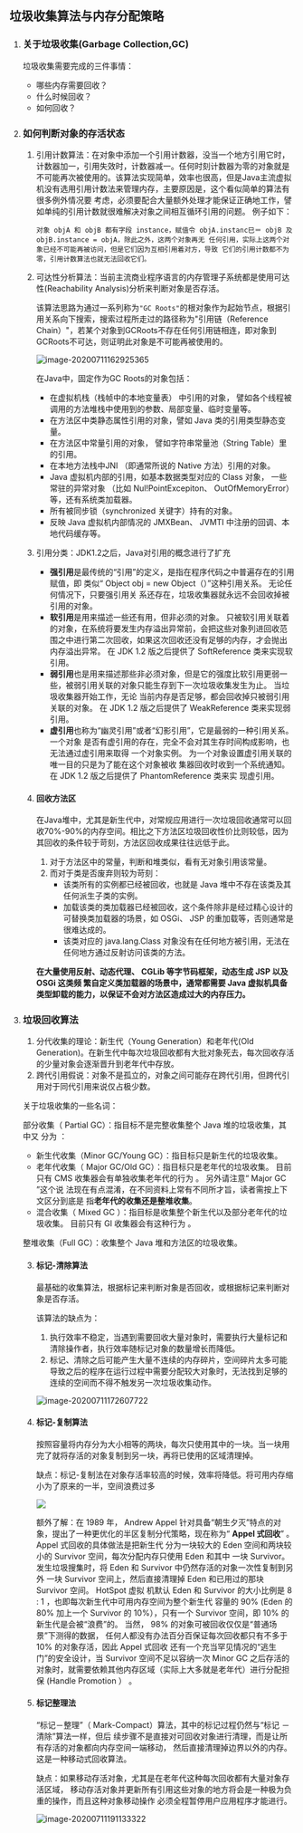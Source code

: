 ## 垃圾收集算法与内存分配策略

1. ### 关于垃圾收集(Garbage Collection,GC)

   垃圾收集需要完成的三件事情： 

   -  哪些内存需要回收？ 
   - 什么时候回收？
   - 如何回收？ 

2. ### 如何判断对象的存活状态

   1. 引用计数算法：在对象中添加一个引用计数器，没当一个地方引用它时，计数器加一，引用失效时，计数器减一。任何时刻计数器为零的对象就是不可能再次被使用的。该算法实现简单，效率也很高，但是Java主流虚拟机没有选用引用计数法来管理内存，主要原因是，这个看似简单的算法有很多例外情况要 考虑，必须要配合大量额外处理才能保证正确地工作，譬如单纯的引用计数就很难解决对象之间相互循环引用的问题。 例子如下：

      ```
      对象 objA 和 objB 都有字段 instance，赋值令 objA.instanc巳＝ objB 及 objB.instance = objA，除此之外，这两个对象再无 任何引用，实际上这两个对象已经不可能再被访问，但是它们因为互相引用着对方，导致 它们的引用计数都不为零，引用计数算法也就无法回收它们。
      ```

   2. 可达性分析算法：当前主流商业程序语言的内存管理子系统都是使用可达性(Reachability Analysis)分析来判断对象是否存活。

      该算法思路为通过一系列称为`"GC Roots"`的根对象作为起始节点，根据引用关系向下搜索，搜索过程所走过的路径称为"引用链（Reference Chain）"，若某个对象到GCRoots不存在任何引用链相连，即对象到GCRoots不可达，则证明此对象是不可能再被使用的。

      ![image-20200711162925365](E:\homework\Markdown\JVM\img\image-20200711162925365.png)

      在Java中，固定作为GC Roots的对象包括：

      - 在虚拟机栈（栈帧中的本地变量表） 中引用的对象， 譬如各个线程被调用的方法堆栈中使用到的参数、局部变量、临时变量等。
      -  在方法区中类静态属性引用的对象，譬如 Java 类的引用类型静态变量。
      - 在方法区中常量引用的对象， 譬如字符串常量池（String Table）里的引用。 
      - 在本地方法栈中JNI （即通常所说的 Native 方法）引用的对象。
      - Java 虚拟机内部的引用，如基本数据类型对应的 Class 对象， 一些常驻的异常对象 （比如 Nul!PointExcepiton、 OutOfMemoryError）等，还有系统类加载器。
      - 所有被同步锁（synchronized 关键字）持有的对象。 
      - 反映 Java 虚拟机内部情况的 JMXBean、 JVMTI 中注册的回调、本地代码缓存等。 

   3. 引用分类：JDK1.2之后，Java对引用的概念进行了扩充

      - **强引用**是最传统的“引用”的定义，是指在程序代码之中普遍存在的引用赋值，即 类似“ Object obj = new Object（）”这种引用关系。 无论任何情况下，只要强引用关 系还存在，垃圾收集器就永远不会回收掉被引用的对象。 
      - **软引用**是用来描述一些还有用，但非必须的对象。 只被软引用关联着的对象，在系统将要发生内存溢出异常前，会把这些对象列进回收范围之中进行第二次回收，如果这次回收还没有足够的内存，才会抛出内存溢出异常。 在 JDK 1.2 版之后提供了 SoftReference 类来实现软引用。
      -  **弱引用**也是用来描述那些非必须对象，但是它的强度比软引用更弱一些，被弱引用关联的对象只能生存到下一次垃圾收集发生为止。 当垃圾收集器开始工作，无论 当前内存是否足够，都会回收掉只被弱引用关联的对象。 在 JDK 1.2 版之后提供了 WeakReference 类来实现弱引用。 
      - **虚引用**也称为“幽灵引用”或者“幻影引用”，它是最弱的一种引用关系。 一个对象 是否有虚引用的存在，完全不会对其生存时间构成影响，也无法通过虚引用来取得 一个对象实例。 为一个对象设置虚引用关联的唯一目的只是为了能在这个对象被收 集器回收时收到一个系统通知。 在 JDK 1.2 版之后提供了 PhantomReference 类来实 现虚引用。

   4. #### 回收方法区

      在Java堆中，尤其是新生代中，对常规应用进行一次垃圾回收通常可以回收70%-90%的内存空间。相比之下方法区垃圾回收性价比则较低，因为其回收的条件较于苛刻，方法区回收成果往往远低于此。

      1. 对于方法区中的常量，判断和堆类似，看有无对象引用该常量。
      2. 而对于类是否废弃则较为苛刻：
         - 该类所有的实例都已经被回收，也就是 Java 堆中不存在该类及其任何派生子类的实例。
         - 加载该类的类加载器已经被回收，这个条件除非是经过精心设计的可替换类加载器的场景，如 OSGi、 JSP 的重加载等，否则通常是很难达成的。
         - 该类对应的 java.lang.Class 对象没有在任何地方被引用，无法在任何地方通过反射访问该类的方法。

      **在大量使用反射、动态代理、 CGLib 等字节码框架，动态生成 JSP 以及 OSGi 这类频 繁自定义类加载器的场景中，通常都需要 Java 虚拟机具备类型卸载的能力，以保证不会对方法区造成过大的内存压力。**

3. ### 垃圾回收算法

   1. 分代收集的理论：新生代（Young Generation）和老年代(Old Generation)。在新生代中每次垃圾回收都有大批对象死去，每次回收存活的少量对象会逐渐晋升到老年代中存放。
   2. 跨代引用假说：对象不是孤立的，对象之间可能存在跨代引用，但跨代引用对于同代引用来说仅占极少数。

   关于垃圾收集的一些名词：

   部分收集（ Partial GC）：指目标不是完整收集整个 Java 堆的垃圾收集，其中又 分为 ： 

   - 新生代收集（Minor GC/Young GC）：指目标只是新生代的垃圾收集。
   - 老年代收集（ Major GC/Old GC）：指目标只是老年代的垃圾收集。 目前只有 CMS 收集器会有单独收集老年代的行为 。 另外请注意“ Major GC ”这个说 法现在有点混淆，在不同资料上常有不同所才旨，读者需按上下文区分到底是 指**老年代的收集还是整堆收集**。
   - 混合收集（ Mixed GC ）：指目标是收集整个新生代以及部分老年代的垃圾收集。 目前只有 Gl 收集器会有这种行为 。

   整堆收集（Full GC）：收集整个 Java 堆和方法区的垃圾收集。

   3. #### 标记-清除算法

      最基础的收集算法，根据标记来判断对象是否回收，或根据标记来判断对象是否存活。

      该算法的缺点为：

      1. 执行效率不稳定，当遇到需要回收大量对象时，需要执行大量标记和清除操作者，执行效率随标记对象的数量增长而降低。
      2. 标记、清除之后可能产生大量不连续的内存碎片，空间碎片太多可能导致之后的程序在运行过程中需要分配较大对象时，无法找到足够的连续的空间而不得不触发另一次垃圾收集动作。

      ![image-20200711172607722](E:\homework\Markdown\JVM\img\image-20200711172607722.png)

   4. #### 标记-复制算法

      按照容量将内存分为大小相等的两块，每次只使用其中的一块。当一块用完了就将存活的对象复制到另一块，再将已使用的区域清理掉。

      缺点：标记-复制法在对象存活率较高的时候，效率将降低。将可用内存缩小为了原来的一半，空间浪费过多

      ![](E:\homework\Markdown\JVM\垃圾收集器与内存分配策略.assets\image-20200711174256348-1594460829970.png)

      额外了解：在 1989 年， Andrew Appel 针对具备“朝生夕灭”特点的对象，提出了一种更优化的半区复制分代策略，现在称为“ **Appel 式回收**” 。  Appel 式回收的具体做法是把新生代 分为一块较大的 Eden 空间和两块较小的 Survivor 空间，每次分配内存只使用 Eden 和其中 一块 Survivor。 发生垃圾搜集时，将 Eden 和 Survivor 中仍然存活的对象一次性复制到另外 一块 Survivor 空间上，然后直接清理掉 Eden 和已用过的那块 Survivor 空间。 HotSpot 虚拟 机默认 Eden 和 Survivor 的大小比例是 8 : 1 ，也即每次新生代中可用内存空间为整个新生代 容量的 90% (Eden 的 80% 加上一个 Survivor 的 10%），只有一个 Survivor 空间，即 10% 的 新生代是会被“浪费”的。 当然， 98% 的对象可被回收仅仅是“普通场景”下测得的数据， 任何人都没有办法百分百保证每次回收都只有不多于 10% 的对象存活，因此 Appel 式回收 还有一个充当罕见情况的“逃生门”的安全设计，当 Survivor 空间不足以容纳一次 Minor GC 之后存活的对象时，就需要依赖其他内存区域（实际上大多就是老年代）进行分配担保 (Handle Promotion ） 。 

   5. #### 标记整理法

       “标记－整理”（ Mark-Compact）算法，其中的标记过程仍然与“标记 － 清除”算法一样，但后 续步骤不是直接对可回收对象进行清理，而是让所有存活的对象都向内存空间一端移动， 然后直接清理掉边界以外的内存。这是一种移动式回收算法。

      缺点：如果移动存活对象，尤其是在老年代这种每次回收都有大量对象存活区域， 移动存活对象并更新所有引用这些对象的地方将会是一种极为负重的操作，而且这种对象移动操作 必须全程暂停用户应用程序才能进行。

      ![image-20200711191133322](E:\homework\Markdown\JVM\img\image-20200711191133322.png)

